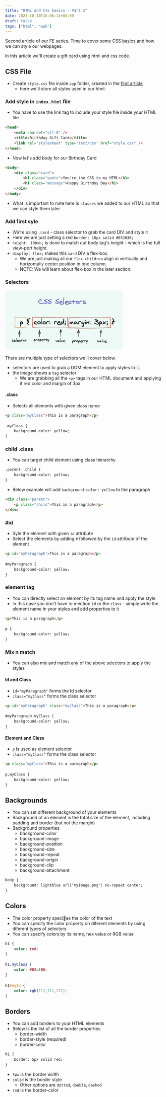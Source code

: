 ```yaml
---
title: "HTML and CSS basics - Part 2"
date: 2022-10-10T16:56:14+03:00
draft: false
tags: ["html", "web"]
---
```


Second article of our FE series. Time to cover some CSS basics and how we can style our webpages.

<!--more-->

In this article we'll create a gift card using html and css code.

## CSS File

- Create ```style.css``` file inside ```app``` folder, created in the [first article](https://andreirad.ro/blog/2022/html-and-css-basics/)
  - here we'll store all styles used in our html.

### Add style in ```index.html``` file

- You have to use the link tag to include your style file inside your HTML file

```html {linenos=yes}
<head>
    <meta charset="utf-8" />
    <title>Birthday Gift Card</title>
    <link rel="stylesheet" type="text/css" href="style.css" />
</head>
```

- Now let's add body for our Birthday Card

```html {linenos=yes}
<body>
    <div class="card">
        <h1 class="quote">You're the CSS to my HTML</h1>
        <h1 class="message">Happy Birthday Day</h1>
    </div>
</body>
```

- What is important to note here is ```classes``` we added to our HTML so that we can style them later

### Add first syle

- We're using ```.card``` - class selector to grab the card DIV and style it
- Here we are just setting a red ```border: 10px solid #E53038;```
- ```height: 100vh;``` is done to match out body tag's height - which is the full view-port height.
- ```display: flex;``` makes this ```card``` DIV a flex-box.
  - We are just making all our ```flex-children``` align in vertically and horizontally center position in one column.
  - NOTE: We will learn about flex-box in the later section.

### Selectors

![](/images/2022/css_selector.png)

There are multiple type of selectors we'll cover below.

- selectors are used to grab a DOM element to apply styles to it.
- the image shows a ```tag``` selector
  - We are grabbing all the ```<p>``` tags in our HTML document and applying it red color and margin of 3px.

#### .class

- Selects all elements with given class name

```html {linenos=yes}
<p class="myClass">This is a paragraph</p>

.myClass {
    background-color: yellow;
}
```

### child .class

- You can target child element using class hierarchy

```html {linenos=yes}
.parent .child {
    background-color: yellow;
}
```

- Below example will add ```background-color: yellow``` to the paragraph

```html {linenos=yes}
<div class="parent">
    <p class="child">This is a paragraph</p>
</div>
```

### #id

- Syle the element with given ```id``` attribute
- Select the elements by adding ```#``` followed by the ```id``` attribute of the element

```html {linenos=yes}
<p id="myParagraph">This is a paragraph</p>

#myParagraph {
    background-color: yellow;
}
```

### element tag

- You can directly select an element by its tag name and apply the style
- In this case you don't have to mention ```id``` or the ```class``` - simply write the element name in your styles and add properties to it
  
```html {linenos=yes}
<p>This is a paragraph</p>

p {
    background-color: yellow;
}
```

### Mix n match

- You can also mix and match any of the above selectors to apply the styles

#### Id and Class

- ```id="myParagraph"``` forms the Id selector
- ```class="myClass"``` forms the class selector

```html {linenos=yes}
<p id="myParagraph" class="myClass">This is a paragraph</p>

#myParagraph.myClass {
    background-color: yellow;
}
```

#### Element and Class

- ```p``` is used as element selector
- ```class="myClass"``` forms the class selector

```html {linenos=yes}
<p class="myClass">This is a paragraph</p>

p.myClass {
    background-color: yellow;
}
```

## Backgrounds

- You can set different background of your elements
- Background of an element is the total size of the element, including padding and border (but not the margin)
- Background properties
  - background-color
  - background-image
  - background-position
  - background-size
  - background-repeat
  - background-origin
  - background-clip
  - background-attachment

```html {linenos=yes}
body { 
    background: lightblue url("myImage.png") no-repeat center;
}
```

## Colors

- The color property speci􀁻es the color of the text
- You can specify the color property on diferent elements by using diferent types of selectors
- You can specify colors by its name, hex value or RGB value

```css {linenos=yes}
h1 {
    color: red;
}

h1.myClass {
    color: #02af00;
}

h1#myId {
    color: rgb(111,111,111);
}
```

## Borders

- You can add borders to your HTML elements
- Below is the list of all the border properties
  - border-width
  - border-style (required)
  - border-color

```html {linenos=yes}
h1 {
    border: 5px solid red;
}
```

- ```5px``` is the border width
- ```solid``` is the border style
  - Other options are ```dotted```, ```double```, ```dashed```
- ```red``` is the border-color
